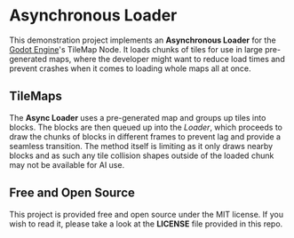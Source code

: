 # Asynchronous Loader
This demonstration project implements an **Asynchronous Loader** for the [Godot Engine](https://godotengine.org)'s TileMap Node. It loads chunks of tiles for use in large pre-generated maps, where the developer might want to reduce load times and prevent crashes when it comes to loading whole maps all at once.

## TileMaps
The **Async Loader** uses a pre-generated map and groups up tiles into blocks. The blocks are then queued up into the *Loader*, which proceeds to draw the chunks of blocks in different frames to prevent lag and provide a seamless transition. The method itself is limiting as it only draws nearby blocks and as such any tile collision shapes outside of the loaded chunk may not be available for AI use.


## Free and Open Source
This project is provided free and open source under the MIT license. If you wish to read it, please take a look at the **LICENSE** file provided in this repo.